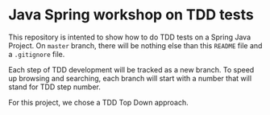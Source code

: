 # Java Spring workshop on TDD tests

This repository is intented to show how to do TDD tests on a Spring Java Project. On `master` branch, there will be nothing else than this `README` file and a `.gitignore` file.

Each step of TDD development will be tracked as a new branch. To speed up browsing and searching, each branch will start with a number that will stand for TDD step number.

For this project, we chose a TDD Top Down approach.
